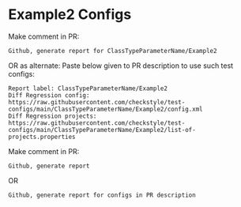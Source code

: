 # Example2 Configs
Make comment in PR:
```
Github, generate report for ClassTypeParameterName/Example2
```
OR as alternate:
Paste below given to PR description to use such test configs:
```
Report label: ClassTypeParameterName/Example2
Diff Regression config: https://raw.githubusercontent.com/checkstyle/test-configs/main/ClassTypeParameterName/Example2/config.xml
Diff Regression projects: https://raw.githubusercontent.com/checkstyle/test-configs/main/ClassTypeParameterName/Example2/list-of-projects.properties
```
Make comment in PR:
```
Github, generate report
```
OR
```
Github, generate report for configs in PR description
```
